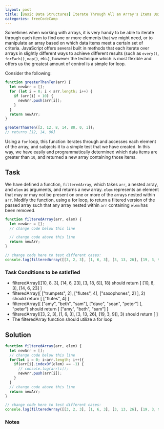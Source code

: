 ```yaml
---
layout: post
title: [Basic Data Structures] Iterate Through All an Array's Items Using For Loops
categories: freeCodeCamp
---
```


Sometimes when working with arrays, it is very handy to be able to iterate through each item to find one or more elements that we might need, or to manipulate an array based on which data items meet a certain set of criteria. JavaScript offers several built in methods that each iterate over arrays in slightly different ways to achieve different results (such as <code>every()</code>, <code>forEach()</code>, <code>map()</code>, etc.), however the technique which is most flexible and offers us the greatest amount of control is a simple for loop.

Consider the following:
```javascript
function greaterThanTen(arr) {
  let newArr = [];
  for (let i = 0; i < arr.length; i++) {
    if (arr[i] > 10) {
      newArr.push(arr[i]);
    }
  }
  return newArr;
}

greaterThanTen([2, 12, 8, 14, 80, 0, 1]);
// returns [12, 14, 80]
```

Using a <code>for</code> loop, this function iterates through and accesses each element of the array, and subjects it to a simple test that we have created. In this way, we have easily and programmatically determined which data items are greater than <code>10</code>, and returned a new array containing those items.



## Task
We have defined a function, <code>filteredArray</code>, which takes <code>arr</code>, a nested array, and <code>elem</code> as arguments, and returns a new array. <code>elem</code> represents an element that may or may not be present on one or more of the arrays nested within <code>arr</code>. Modify the function, using a for loop, to return a filtered version of the passed array such that any array nested within <code>arr</code> containing <code>elem</code> has been removed.

```javascript
function filteredArray(arr, elem) {
  let newArr = [];
  // change code below this line

  // change code above this line
  return newArr;
}

// change code here to test different cases:
console.log(filteredArray([[3, 2, 3], [1, 6, 3], [3, 13, 26], [19, 3, 9]], 3));

```

### Task Conditions to be satisfied
- filteredArray([[10, 8, 3], [14, 6, 23], [3, 18, 6]], 18) should return [ [10, 8, 3], [14, 6, 23] ]
- filteredArray([ ["trumpets", 2], ["flutes", 4], ["saxophones", 2] ], 2) should return [ ["flutes", 4] ]
- filteredArray([ ["amy", "beth", "sam"], ["dave", "sean", "peter"] ], "peter") should return [ ["amy", "beth", "sam"] ]
- filteredArray([[3, 2, 3], [1, 6, 3], [3, 13, 26], [19, 3, 9]], 3) should return [ ]
- The filteredArray function should utilize a for loop


## Solution
```javascript
function filteredArray(arr, elem) {
  let newArr = [];
  // change code below this line
  for(let i = 0; i<arr.length; i++){
    if(arr[i].indexOf(elem) == -1) {
      // console.log(arr[i]);
      newArr.push(arr[i]);
    }
  }
  // change code above this line
  return newArr;
}

// change code here to test different cases:
console.log(filteredArray([[3, 2, 3], [1, 6, 3], [3, 13, 26], [19, 3, 9]], 3));
```

### Notes
